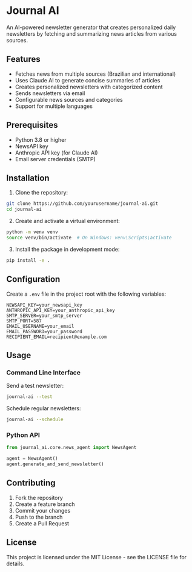 # Journal AI

An AI-powered newsletter generator that creates personalized daily newsletters by fetching and summarizing news articles from various sources.

## Features

- Fetches news from multiple sources (Brazilian and international)
- Uses Claude AI to generate concise summaries of articles
- Creates personalized newsletters with categorized content
- Sends newsletters via email
- Configurable news sources and categories
- Support for multiple languages

## Prerequisites

- Python 3.8 or higher
- NewsAPI key
- Anthropic API key (for Claude AI)
- Email server credentials (SMTP)

## Installation

1. Clone the repository:

```bash
git clone https://github.com/yourusername/journal-ai.git
cd journal-ai
```

2. Create and activate a virtual environment:

```bash
python -m venv venv
source venv/bin/activate  # On Windows: venv\Scripts\activate
```

3. Install the package in development mode:

```bash
pip install -e .
```

## Configuration

Create a `.env` file in the project root with the following variables:

```env
NEWSAPI_KEY=your_newsapi_key
ANTHROPIC_API_KEY=your_anthropic_api_key
SMTP_SERVER=your_smtp_server
SMTP_PORT=587
EMAIL_USERNAME=your_email
EMAIL_PASSWORD=your_password
RECIPIENT_EMAIL=recipient@example.com
```

## Usage

### Command Line Interface

Send a test newsletter:

```bash
journal-ai --test
```

Schedule regular newsletters:

```bash
journal-ai --schedule
```

### Python API

```python
from journal_ai.core.news_agent import NewsAgent

agent = NewsAgent()
agent.generate_and_send_newsletter()
```

## Contributing

1. Fork the repository
2. Create a feature branch
3. Commit your changes
4. Push to the branch
5. Create a Pull Request

## License

This project is licensed under the MIT License - see the LICENSE file for details.
